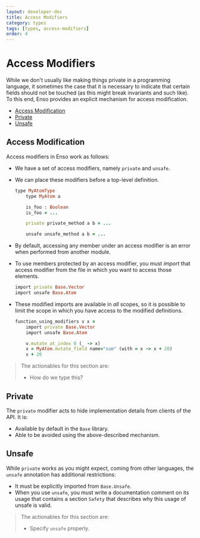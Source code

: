 ```yaml
---
layout: developer-doc
title: Access Modifiers
category: types
tags: [types, access-modifiers]
order: 4
---
```


# Access Modifiers

While we don't usually like making things private in a programming language, it
sometimes the case that it is necessary to indicate that certain fields should
not be touched (as this might break invariants and such like). To this end, Enso
provides an explicit mechanism for access modification.

<!-- MarkdownTOC levels="2,3" autolink="true" -->

- [Access Modification](#access-modification)
- [Private](#private)
- [Unsafe](#unsafe)

<!-- /MarkdownTOC -->

## Access Modification

Access modifiers in Enso work as follows:

- We have a set of access modifiers, namely `private` and `unsafe`.
- We can place these modifiers before a top-level definition.

  ```ruby
  type MyAtomType
      type MyAtom a

      is_foo : Boolean
      is_foo = ...

      private private_method a b = ...

      unsafe unsafe_method a b = ...
  ```

- By default, accessing any member under an access modifier is an error when
  performed from another module.
- To use members protected by an access modifier, you must _import_ that access
  modifier from the file in which you want to access those elements.

  ```ruby
  import private Base.Vector
  import unsafe Base.Atom
  ```

- These modified imports are available in _all_ scopes, so it is possible to
  limit the scope in which you have access to the modified definitions.

  ```ruby
  function_using_modifiers v x =
      import private Base.Vector
      import unsafe Base.Atom

      v.mutate_at_index 0 (_ -> x)
      x = MyAtom.mutate_field name="sum" (with = x -> x + 20)
      x + 20
  ```

> The actionables for this section are:
>
> - How do we type this?

## Private

The `private` modifier acts to hide implementation details from clients of the
API. It is:

- Available by default in the `Base` library.
- Able to be avoided using the above-described mechanism.

## Unsafe

While `private` works as you might expect, coming from other languages, the
`unsafe` annotation has additional restrictions:

- It must be explicitly imported from `Base.Unsafe`.
- When you use `unsafe`, you must write a documentation comment on its usage
  that contains a section `Safety` that describes why this usage of unsafe is
  valid.

> The actionables for this section are:
>
> - Specify `unsafe` properly.
